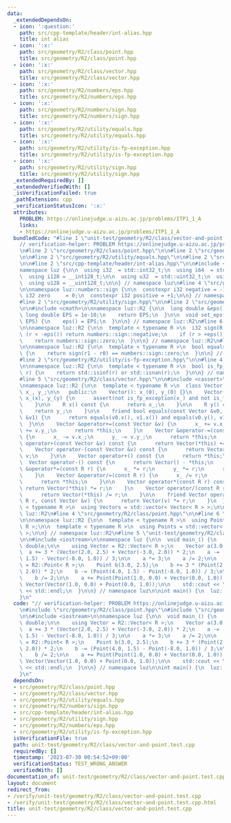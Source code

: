 ```yaml
---
data:
  _extendedDependsOn:
  - icon: ':question:'
    path: src/cpp-template/header/int-alias.hpp
    title: int alias
  - icon: ':x:'
    path: src/geometry/R2/class/point.hpp
    title: src/geometry/R2/class/point.hpp
  - icon: ':x:'
    path: src/geometry/R2/class/vector.hpp
    title: src/geometry/R2/class/vector.hpp
  - icon: ':x:'
    path: src/geometry/R2/numbers/eps.hpp
    title: src/geometry/R2/numbers/eps.hpp
  - icon: ':x:'
    path: src/geometry/R2/numbers/sign.hpp
    title: src/geometry/R2/numbers/sign.hpp
  - icon: ':x:'
    path: src/geometry/R2/utility/equals.hpp
    title: src/geometry/R2/utility/equals.hpp
  - icon: ':x:'
    path: src/geometry/R2/utility/is-fp-exception.hpp
    title: src/geometry/R2/utility/is-fp-exception.hpp
  - icon: ':x:'
    path: src/geometry/R2/utility/sign.hpp
    title: src/geometry/R2/utility/sign.hpp
  _extendedRequiredBy: []
  _extendedVerifiedWith: []
  _isVerificationFailed: true
  _pathExtension: cpp
  _verificationStatusIcon: ':x:'
  attributes:
    PROBLEM: https://onlinejudge.u-aizu.ac.jp/problems/ITP1_1_A
    links:
    - https://onlinejudge.u-aizu.ac.jp/problems/ITP1_1_A
  bundledCode: "#line 1 \"unit-test/geometry/R2/class/vector-and-point.test.cpp\"\n\
    // verification-helper: PROBLEM https://onlinejudge.u-aizu.ac.jp/problems/ITP1_1_A\n\
    \n#line 2 \"src/geometry/R2/class/point.hpp\"\n\n#line 2 \"src/geometry/R2/class/vector.hpp\"\
    \n\n#line 2 \"src/geometry/R2/utility/equals.hpp\"\n\n#line 2 \"src/geometry/R2/numbers/sign.hpp\"\
    \n\n#line 2 \"src/cpp-template/header/int-alias.hpp\"\n\n#include <cstdint>\n\n\
    namespace luz {\n\n  using i32  = std::int32_t;\n  using i64  = std::int64_t;\n\
    \  using i128 = __int128_t;\n\n  using u32  = std::uint32_t;\n  using u64  = std::uint64_t;\n\
    \  using u128 = __uint128_t;\n\n} // namespace luz\n#line 4 \"src/geometry/R2/numbers/sign.hpp\"\
    \n\nnamespace luz::numbers::sign {\n\n  constexpr i32 negative = -1;\n  constexpr\
    \ i32 zero     = 0;\n  constexpr i32 positive = +1;\n\n} // namespace luz::numbers::sign\n\
    #line 2 \"src/geometry/R2/utility/sign.hpp\"\n\n#line 2 \"src/geometry/R2/numbers/eps.hpp\"\
    \n\n#include <cmath>\n\nnamespace luz::R2 {\n\n  long double &eps() {\n    static\
    \ long double EPS = 1e-10;\n    return EPS;\n  }\n\n  void set_eps(long double\
    \ EPS) {\n    eps() = EPS;\n  }\n\n} // namespace luz::R2\n#line 6 \"src/geometry/R2/utility/sign.hpp\"\
    \n\nnamespace luz::R2 {\n\n  template < typename R >\n  i32 sign(R r) {\n    if\
    \ (r < -eps()) return numbers::sign::negative;\n    if (r > +eps()) return numbers::sign::positive;\n\
    \    return numbers::sign::zero;\n  }\n\n} // namespace luz::R2\n#line 5 \"src/geometry/R2/utility/equals.hpp\"\
    \n\nnamespace luz::R2 {\n\n  template < typename R >\n  bool equals(R r0, R r1)\
    \ {\n    return sign(r1 - r0) == numbers::sign::zero;\n  }\n\n} // namespace luz::R2\n\
    #line 2 \"src/geometry/R2/utility/is-fp-exception.hpp\"\n\n#line 4 \"src/geometry/R2/utility/is-fp-exception.hpp\"\
    \n\nnamespace luz::R2 {\n\n  template < typename R >\n  bool is_fp_exception(R\
    \ r) {\n    return std::isinf(r) or std::isnan(r);\n  }\n\n} // namespace luz::R2\n\
    #line 5 \"src/geometry/R2/class/vector.hpp\"\n\n#include <cassert>\n#include <vector>\n\
    \nnamespace luz::R2 {\n\n  template < typename R >\n  class Vector {\n\n    R\
    \ x_, y_;\n\n   public:\n    Vector(): x_(0), y_(0) {}\n    Vector(R x, R y):\
    \ x_(x), y_(y) {\n      assert(not is_fp_exception(x_) and not is_fp_exception(y_));\n\
    \    }\n\n    R x() const {\n      return x_;\n    }\n\n    R y() const {\n  \
    \    return y_;\n    }\n\n    friend bool equals(const Vector &v0, const Vector\
    \ &v1) {\n      return equals(v0.x(), v1.x()) and equals(v0.y(), v1.y());\n  \
    \  }\n\n    Vector &operator+=(const Vector &v) {\n      x_ += v.x_;\n      y_\
    \ += v.y_;\n      return *this;\n    }\n    Vector &operator-=(const Vector &v)\
    \ {\n      x_ -= v.x_;\n      y_ -= v.y_;\n      return *this;\n    }\n\n    Vector\
    \ operator+(const Vector &v) const {\n      return Vector(*this) += v;\n    }\n\
    \    Vector operator-(const Vector &v) const {\n      return Vector(*this) -=\
    \ v;\n    }\n\n    Vector operator+() const {\n      return *this;\n    }\n  \
    \  Vector operator-() const {\n      return Vector() - *this;\n    }\n\n    Vector\
    \ &operator*=(const R r) {\n      x_ *= r;\n      y_ *= r;\n      return *this;\n\
    \    }\n    Vector &operator/=(const R r) {\n      x_ /= r;\n      y_ /= r;\n\
    \      return *this;\n    }\n\n    Vector operator*(const R r) const {\n     \
    \ return Vector(*this) *= r;\n    }\n    Vector operator/(const R r) const {\n\
    \      return Vector(*this) /= r;\n    }\n\n    friend Vector operator*(const\
    \ R r, const Vector &v) {\n      return Vector(v) *= r;\n    }\n  };\n\n  template\
    \ < typename R >\n  using Vectors = std::vector< Vector< R > >;\n\n} // namespace\
    \ luz::R2\n#line 4 \"src/geometry/R2/class/point.hpp\"\n\n#line 6 \"src/geometry/R2/class/point.hpp\"\
    \n\nnamespace luz::R2 {\n\n  template < typename R >\n  using Point = Vector<\
    \ R >;\n\n  template < typename R >\n  using Points = std::vector< Point< R >\
    \ >;\n\n} // namespace luz::R2\n#line 5 \"unit-test/geometry/R2/class/vector-and-point.test.cpp\"\
    \n\n#include <iostream>\n\nnamespace luz {\n\n  void main_() {\n    using R =\
    \ double;\n\n    using Vector = R2::Vector< R >;\n    Vector a(3.0, 2.5);\n  \
    \  a += 3 * (Vector(2.0, 2.5) + Vector(-3.0, 2.0)) * 2;\n    a -= (Vector(4.0,\
    \ 1.5) - Vector(-8.0, 1.0)) / 3;\n\n    a *= 3;\n    a /= 2;\n\n    using Point\
    \ = R2::Point< R >;\n    Point b(3.0, 2.5);\n    b += 3 * (Point(2.0, 2.5) + Point(-3.0,\
    \ 2.0)) * 2;\n    b -= (Point(4.0, 1.5) - Point(-8.0, 1.0)) / 3;\n\n    b *= 3;\n\
    \    b /= 2;\n\n    a += Point(Point(1.0, 0.0) + Vector(0.0, 1.0));\n    b +=\
    \ Vector(Vector(1.0, 0.0) + Point(0.0, 1.0));\n\n    std::cout << \"Hello World\"\
    \ << std::endl;\n  }\n\n} // namespace luz\n\nint main() {\n  luz::main_();\n\
    }\n"
  code: "// verification-helper: PROBLEM https://onlinejudge.u-aizu.ac.jp/problems/ITP1_1_A\n\
    \n#include \"src/geometry/R2/class/point.hpp\"\n#include \"src/geometry/R2/class/vector.hpp\"\
    \n\n#include <iostream>\n\nnamespace luz {\n\n  void main_() {\n    using R =\
    \ double;\n\n    using Vector = R2::Vector< R >;\n    Vector a(3.0, 2.5);\n  \
    \  a += 3 * (Vector(2.0, 2.5) + Vector(-3.0, 2.0)) * 2;\n    a -= (Vector(4.0,\
    \ 1.5) - Vector(-8.0, 1.0)) / 3;\n\n    a *= 3;\n    a /= 2;\n\n    using Point\
    \ = R2::Point< R >;\n    Point b(3.0, 2.5);\n    b += 3 * (Point(2.0, 2.5) + Point(-3.0,\
    \ 2.0)) * 2;\n    b -= (Point(4.0, 1.5) - Point(-8.0, 1.0)) / 3;\n\n    b *= 3;\n\
    \    b /= 2;\n\n    a += Point(Point(1.0, 0.0) + Vector(0.0, 1.0));\n    b +=\
    \ Vector(Vector(1.0, 0.0) + Point(0.0, 1.0));\n\n    std::cout << \"Hello World\"\
    \ << std::endl;\n  }\n\n} // namespace luz\n\nint main() {\n  luz::main_();\n\
    }\n"
  dependsOn:
  - src/geometry/R2/class/point.hpp
  - src/geometry/R2/class/vector.hpp
  - src/geometry/R2/utility/equals.hpp
  - src/geometry/R2/numbers/sign.hpp
  - src/cpp-template/header/int-alias.hpp
  - src/geometry/R2/utility/sign.hpp
  - src/geometry/R2/numbers/eps.hpp
  - src/geometry/R2/utility/is-fp-exception.hpp
  isVerificationFile: true
  path: unit-test/geometry/R2/class/vector-and-point.test.cpp
  requiredBy: []
  timestamp: '2023-07-30 00:54:52+09:00'
  verificationStatus: TEST_WRONG_ANSWER
  verifiedWith: []
documentation_of: unit-test/geometry/R2/class/vector-and-point.test.cpp
layout: document
redirect_from:
- /verify/unit-test/geometry/R2/class/vector-and-point.test.cpp
- /verify/unit-test/geometry/R2/class/vector-and-point.test.cpp.html
title: unit-test/geometry/R2/class/vector-and-point.test.cpp
---
```

